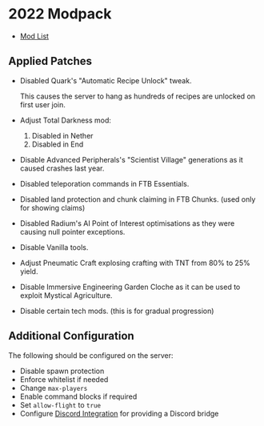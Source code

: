 # 2022 Modpack

- [Mod List](mods.md)

## Applied Patches

- Disabled Quark's "Automatic Recipe Unlock" tweak.

  This causes the server to hang as hundreds of recipes are unlocked on first user join.

- Adjust Total Darkness mod:

  1. Disabled in Nether
  2. Disabled in End

- Disable Advanced Peripherals's "Scientist Village" generations as it caused crashes last year.

- Disabled teleporation commands in FTB Essentials.

- Disabled land protection and chunk claiming in FTB Chunks. (used only for showing claims)

- Disabled Radium's AI Point of Interest optimisations as they were causing null pointer exceptions.

- Disable Vanilla tools.

- Adjust Pneumatic Craft explosing crafting with TNT from 80% to 25% yield.

- Disable Immersive Engineering Garden Cloche as it can be used to exploit Mystical Agriculture.

- Disable certain tech mods. (this is for gradual progression)

## Additional Configuration

The following should be configured on the server:

- Disable spawn protection
- Enforce whitelist if needed
- Change `max-players`
- Enable command blocks if required
- Set `allow-flight` to `true`
- Configure [Discord Integration](https://erdbeerbaerlp.de/projects/discord-integration/quick-setup) for providing a Discord bridge
